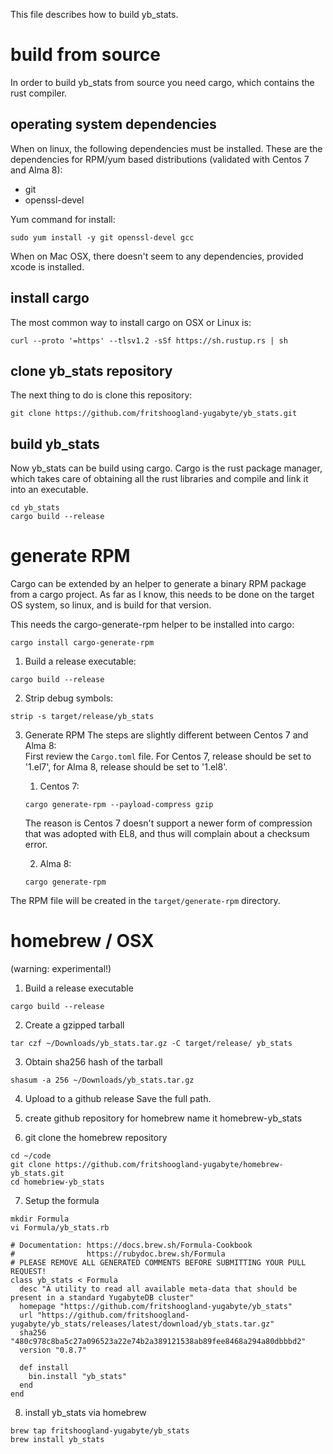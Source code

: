 This file describes how to build yb_stats.

# build from source
In order to build yb_stats from source you need cargo, which contains the rust compiler.

## operating system dependencies
When on linux, the following dependencies must be installed. 
These are the dependencies for RPM/yum based distributions (validated with Centos 7 and Alma 8):
- git
- openssl-devel  
 
Yum command for install:
```
sudo yum install -y git openssl-devel gcc
```
When on Mac OSX, there doesn't seem to any dependencies, provided xcode is installed.

## install cargo
The most common way to install cargo on OSX or Linux is:
```
curl --proto '=https' --tlsv1.2 -sSf https://sh.rustup.rs | sh
```

## clone yb_stats repository
The next thing to do is clone this repository:
```
git clone https://github.com/fritshoogland-yugabyte/yb_stats.git
```

## build yb_stats
Now yb_stats can be build using cargo. Cargo is the rust package manager, which takes care of obtaining all the rust libraries and compile and link it into an executable.
```
cd yb_stats
cargo build --release
```

# generate RPM
Cargo can be extended by an helper to generate a binary RPM package from a cargo project.
As far as I know, this needs to be done on the target OS system, so linux, and is build for that version.

This needs the cargo-generate-rpm helper to be installed into cargo:
```
cargo install cargo-generate-rpm
```

1. Build a release executable:
```
cargo build --release
```
2. Strip debug symbols:
```
strip -s target/release/yb_stats
```
3. Generate RPM
The steps are slightly different between Centos 7 and Alma 8:  
First review the `Cargo.toml` file. For Centos 7, release should be set to '1.el7', for Alma 8, release should be set to '1.el8'.  
 
    1. Centos 7:
    ```
    cargo generate-rpm --payload-compress gzip
    ```
    The reason is Centos 7 doesn't support a newer form of compression that was adopted with EL8, and thus will complain about a checksum error.  

    2. Alma 8:
    ```
    cargo generate-rpm
    ```

The RPM file will be created in the `target/generate-rpm` directory.

# homebrew / OSX
(warning: experimental!)
1. Build a release executable
```
cargo build --release
```
2. Create a gzipped tarball
```
tar czf ~/Downloads/yb_stats.tar.gz -C target/release/ yb_stats
```
3. Obtain sha256 hash of the tarball
```
shasum -a 256 ~/Downloads/yb_stats.tar.gz
```
4. Upload to a github release
Save the full path.

5. create github repository for homebrew
name it homebrew-yb_stats
 
6. git clone the homebrew repository
```
cd ~/code
git clone https://github.com/fritshoogland-yugabyte/homebrew-yb_stats.git
cd homebriew-yb_stats
```
7. Setup the formula
```shell
mkdir Formula
vi Formula/yb_stats.rb
```

```shell
# Documentation: https://docs.brew.sh/Formula-Cookbook
#                https://rubydoc.brew.sh/Formula
# PLEASE REMOVE ALL GENERATED COMMENTS BEFORE SUBMITTING YOUR PULL REQUEST!
class yb_stats < Formula
  desc "A utility to read all available meta-data that should be present in a standard YugabyteDB cluster"
  homepage "https://github.com/fritshoogland-yugabyte/yb_stats"
  url "https://github.com/fritshoogland-yugabyte/yb_stats/releases/latest/download/yb_stats.tar.gz"
  sha256 "480c978c8ba5c27a096523a22e74b2a389121538ab89fee8468a294a80dbbbd2"
  version "0.8.7"

  def install
    bin.install "yb_stats"
  end
end
```

8. install yb_stats via homebrew
```shell
brew tap fritshoogland-yugabyte/yb_stats
brew install yb_stats
```